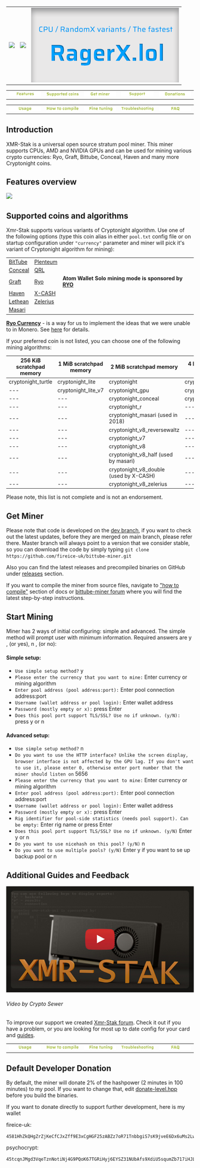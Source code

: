 
<table>
    <tr>
        <td align="center"><a href=https://github.com/fireice-uk/bittube-miner/tree/bittube-miner-rx/doc/README.md><img src="_img/bittube-miner-rx-btn-inactive.png"></a></td>
        <td align="center"><a href=#><img src="_img/bittube-miner-btn-active.png"></a></td>
        <td align="center"><a href=https://ragerx.lol><img src="_img/ragerx-btn.png"></a></td>
    </tr>
</table>

<table>
    <tr>
        <td align="center"><a href=#features-overview><img src="_img/menu-features-green.png"></a></td>
        <td align="center"><a href=#supported-coins-and-algorithms><img src="_img/menu-supported-coins-green.png"></a></td>
        <td align="center"><a href=#get-miner><img src="_img/menu-get-miner-green.png"></a></td>
        <td align="center"><a href=#additional-guides-and-feedback><img src="_img/menu-support-green.png"></a></td>
        <td align="center"><a href=#default-developer-donation><img src="_img/menu-donations-green.png"></a></td>
    </tr>
</table>

 <table>
     <tr>
         <td align="center"><a href=usage.md><img src="_img/usage-green.png"></a></td>
         <td align="center"><a href=compile/compile.md><img src="_img/how-to-compile-green.png"></a></td>
         <td align="center"><a href=tuning.md><img src="_img/fine-tuning-green.png"></a></td>
         <td align="center"><a href=troubleshooting.md><img src="_img/troubleshooting-green.png"></a></td>
         <td align="center"><a href=FAQ.md><img src="_img/faq-green.png"></a></td>
     </tr>
 </table>

## Introduction
XMR-Stak is a universal open source stratum pool miner. This miner supports CPUs, AMD and NVIDIA GPUs and can be used for mining various crypto currencies: Ryo, Graft, Bittube, Conceal, Haven and many more Cryptonight coins.

## Features overview
[<img src="_img/features-bittube-miner.png">](#)

## Supported coins and algorithms
Xmr-Stak supports various variants of Cryptonight algorithm. Use one of the following options (type this coin alias in either `pool.txt` config file or on startup configuration under `"currency"` parameter and miner will pick it's variant of Cryptonight algorithm for mining):

|  |  |  |
| ---  | ---  | --- |
| [BitTube](https://coin.bit.tube/) | [Plenteum](https://www.plenteum.com/) |  |
| [Conceal](https://conceal.network) | [QRL](https://theqrl.org) |  |
| [Graft](https://www.graft.network) | [Ryo](https://ryo-currency.com)  | **Atom Wallet Solo mining mode is sponsored by [RYO](https://ryo-currency.com/)** |
| [Haven](https://havenprotocol.com) | [X-CASH](https://x-network.io/) |  |
| [Lethean](https://lethean.io) | [Zelerius](https://zelerius.org/) |  |
| [Masari](https://getmasari.org) |  |  |


**[Ryo Currency](https://ryo-currency.com)** - is a way for us to implement the ideas that we were unable to in
Monero. See [here](https://github.com/fireice-uk/cryptonote-speedup-demo/) for details.

If your preferred coin is not listed, you can choose one of the following mining algorithms:

| 256 KiB scratchpad memory | 1 MiB scratchpad memory | 2 MiB scratchpad memory | 4 MiB scratchpad memory |
| --- | --- | --- | --- | 
| cryptonight_turtle  | cryptonight_lite  | cryptonight  | cryptonight_bittube2  | 
| ---  | cryptonight_lite_v7  | cryptonight_gpu  | cryptonight_haven  | 
| ---  | ---  | cryptonight_conceal  | cryptonight_heavy  | 
| ---  | ---  | cryptonight_r  | ---  | 
| ---  | ---  | cryptonight_masari (used in 2018)  | ---  | 
| ---  | ---  | cryptonight_v8_reversewaltz  | ---  | 
| ---  | ---  | cryptonight_v7  | ---  | 
| ---  | ---  | cryptonight_v8  | ---  | 
| ---  | ---  | cryptonight_v8_half (used by masari)  | ---  | 
| ---  | ---  | cryptonight_v8_double (used by X-CASH)  | ---  | 
| ---  | ---  | cryptonight_v8_zelerius  | ---  | 

Please note, this list is not complete and is not an endorsement.


## Get Miner
Please note that code is developed on the [dev branch](https://github.com/fireice-uk/bittube-miner/commits/dev), if you want to check out the latest updates, before they are merged on main branch, please refer there. Master branch will always point to a version that we consider stable, so you can download the code by simply typing `git clone https://github.com/fireice-uk/bittube-miner.git`  

Also you can find the latest releases and precompiled binaries on GitHub under [releases](https://github.com/fireice-uk/bittube-miner/releases/latest) section.

If you want to compile the miner from source files, navigate to ["how to compile"](compile/compile.md) section of docs or [bittube-miner forum](https://www.reddit.com/r/XmrStak/wiki/guides/startup) where you will find the latest step-by-step instructions.


## Start Mining
Miner has 2 ways of initial configuring: simple and advanced. The simple method will prompt user with minimum information. Required answers are y , (or yes), n , (or no):

#### Simple setup:
* `Use simple setup method?` y    
* `Please enter the currency that you want to mine:` Enter currency or mining algorithm  
* `Enter pool address (pool address:port):` Enter pool connection address:port  
* `Username (wallet address or pool login):` Enter wallet address
* `Password (mostly empty or x):` press Enter  
* `Does this pool port support TLS/SSL? Use no if unknown. (y/N):` press y or n  

#### Advanced setup:
* `Use simple setup method?` n  
* `Do you want to use the HTTP interface? Unlike the screen display, browser interface is not affected by the GPU lag. If you don't want to use it, please enter 0, otherwise enter port number that the miner should listen on` 5656
* `Please enter the currency that you want to mine:` Enter currency or mining algorithm
* `Enter pool address (pool address:port):` Enter pool connection address:port 
* `Username (wallet address or pool login):` Enter wallet address
* `Password (mostly empty or x):` press Enter
* `Rig identifier for pool-side statistics (needs pool support). Can be empty:` Enter rig name or press Enter
* `Does this pool port support TLS/SSL? Use no if unknown. (y/N)` Enter y or n
* `Do you want to use nicehash on this pool? (y/N)` n
* `Do you want to use multiple pools? (y/N)` Enter y if you want to se up backup pool or n


## Additional Guides and Feedback
[<img src="_img/stak-yt-cover.jpg">](https://www.youtube.com/c/xmrstak)
###### Video by Crypto Sewer

To improve our support we created [Xmr-Stak forum](https://www.reddit.com/r/XmrStak). Check it out if you have a problem, or you are looking for most up to date config for your card and [guides](https://www.reddit.com/r/XmrStak/wiki/index).

 <table>
     <tr>
         <td align="center"><a href=usage.md><img src="_img/usage-green.png"></a></td>
         <td align="center"><a href=compile/compile.md><img src="_img/how-to-compile-green.png"></a></td>
         <td align="center"><a href=tuning.md><img src="_img/fine-tuning-green.png"></a></td>
         <td align="center"><a href=troubleshooting.md><img src="_img/troubleshooting-green.png"></a></td>
         <td align="center"><a href=FAQ.md><img src="_img/faq-green.png"></a></td>
     </tr>
 </table>

## Default Developer Donation
By default, the miner will donate 2% of the hashpower (2 minutes in 100 minutes) to my pool. If you want to change that, edit [donate-level.hpp](xmrstak/donate-level.hpp) before you build the binaries.

If you want to donate directly to support further development, here is my wallet

fireice-uk:
```
4581HhZkQHgZrZjKeCfCJxZff9E3xCgHGF25zABZz7oR71TnbbgiS7sK9jveE6Dx6uMs2LwszDuvQJgRZQotdpHt1fTdDhk
```

psychocrypt:
```
45tcqnJMgd3VqeTznNotiNj4G9PQoK67TGRiHyj6EYSZ31NUbAfs9XdiU5squmZb717iHJLxZv3KfEw8jCYGL5wa19yrVCn
```